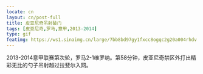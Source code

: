 ```yaml
---
locate: cn
layout: cn/post-full
title: 皮亚尼奇吊射破门
tags: [皮亚尼奇,罗马,意甲,2013-2014]
type: gif
featimg: https://ws1.sinaimg.cn/large/7bb8bd97gy1fxcc8ogqc2g20a004rhdv.gif
---
```


2013-2014意甲联赛第次轮，罗马2-1维罗纳。第58分钟，皮亚尼奇禁区外打出精彩无比的勺子吊射越过拉斐尔入网。
